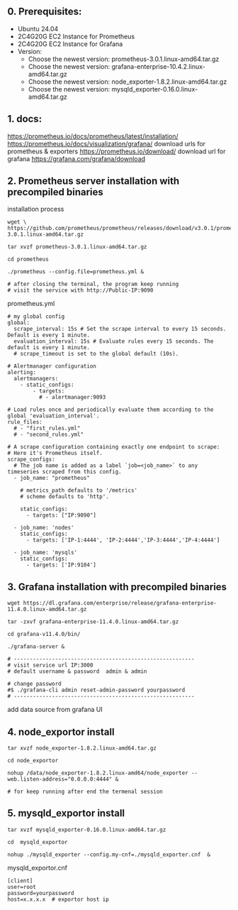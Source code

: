 ## 0. Prerequisites:

- Ubuntu 24.04
- 2C4G20G EC2 Instance for Prometheus
- 2C4G20G EC2 Instance for Grafana
- Version:
	- Choose the newest version: prometheus-3.0.1.linux-amd64.tar.gz
	- Choose the newest version: grafana-enterprise-10.4.2.linux-amd64.tar.gz
	- Choose the newest version: node_exporter-1.8.2.linux-amd64.tar.gz
	- Choose the newest version: mysqld_exporter-0.16.0.linux-amd64.tar.gz

## 1. docs:
https://prometheus.io/docs/prometheus/latest/installation/
https://prometheus.io/docs/visualization/grafana/
download urls for prometheus & exporters
https://prometheus.io/download/
download url for grafana
https://grafana.com/grafana/download

## 2. Prometheus server installation with precompiled binaries

installation process
```shell
wget \ https://github.com/prometheus/prometheus/releases/download/v3.0.1/prometheus-3.0.1.linux-amd64.tar.gz

tar xvzf prometheus-3.0.1.linux-amd64.tar.gz

cd prometheus

./prometheus --config.file=prometheus.yml & 

# after closing the terminal, the program keep running
# visit the service with http://Public-IP:9090
```

prometheus.yml
```
# my global config
global:
  scrape_interval: 15s # Set the scrape interval to every 15 seconds. Default is every 1 minute.
  evaluation_interval: 15s # Evaluate rules every 15 seconds. The default is every 1 minute.
  # scrape_timeout is set to the global default (10s).

# Alertmanager configuration
alerting:
  alertmanagers:
    - static_configs:
        - targets:
          # - alertmanager:9093

# Load rules once and periodically evaluate them according to the global 'evaluation_interval'.
rule_files:
  # - "first_rules.yml"
  # - "second_rules.yml"

# A scrape configuration containing exactly one endpoint to scrape:
# Here it's Prometheus itself.
scrape_configs:
  # The job name is added as a label `job=<job_name>` to any timeseries scraped from this config.
  - job_name: "prometheus"

    # metrics_path defaults to '/metrics'
    # scheme defaults to 'http'.

    static_configs:
      - targets: ["IP:9090"]

  - job_name: 'nodes'
    static_configs:
      - targets: ['IP-1:4444', 'IP-2:4444','IP-3:4444','IP-4:4444']

  - job_name: 'mysqls'
    static_configs:
      - targets: ['IP:9104']
```

## 3. Grafana installation with precompiled binaries
```shell
wget https://dl.grafana.com/enterprise/release/grafana-enterprise-11.4.0.linux-amd64.tar.gz

tar -zxvf grafana-enterprise-11.4.0.linux-amd64.tar.gz

cd grafana-v11.4.0/bin/

./grafana-server &

# ---------------------------------------------------------
# visit service url IP:3000
# default username & password  admin & admin

# change password
#$ ./grafana-cli admin reset-admin-password yourpassword
# ---------------------------------------------------------
```

add data source from grafana UI

## 4. node_exportor install

```shell
tar xvzf node_exporter-1.8.2.linux-amd64.tar.gz

cd node_exportor

nohup /data/node_exporter-1.8.2.linux-amd64/node_exporter --web.listen-address="0.0.0.0:4444" &

# for keep running after end the termenal session

```

## 5. mysqld_exportor install

```
tar xvzf mysqld_exporter-0.16.0.linux-amd64.tar.gz

cd  mysqld_exportor

nohup ./mysqld_exporter --config.my-cnf=./mysqld_exporter.cnf  &

```

mysqld_exportor.cnf
```
[client]
user=root
password=yourpassword
host=x.x.x.x  # exportor host ip
```

